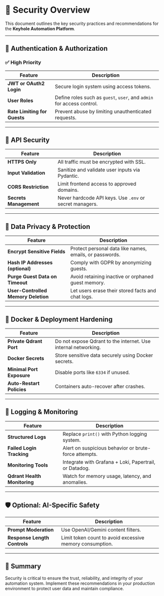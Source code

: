 # 🔐 Security Overview

This document outlines the key security practices and recommendations for the **Keyhole Automation Platform**.

---

## 🔑 Authentication & Authorization

### ✅ High Priority
| Feature | Description |
|--------|-------------|
| **JWT or OAuth2 Login** | Secure login system using access tokens. |
| **User Roles** | Define roles such as `guest`, `user`, and `admin` for access control. |
| **Rate Limiting for Guests** | Prevent abuse by limiting unauthenticated requests. |

---

## 🧊 API Security

| Feature | Description |
|--------|-------------|
| **HTTPS Only** | All traffic must be encrypted with SSL. |
| **Input Validation** | Sanitize and validate user inputs via Pydantic. |
| **CORS Restriction** | Limit frontend access to approved domains. |
| **Secrets Management** | Never hardcode API keys. Use `.env` or secret managers. |

---

## 🧠 Data Privacy & Protection

| Feature | Description |
|--------|-------------|
| **Encrypt Sensitive Fields** | Protect personal data like names, emails, or passwords. |
| **Hash IP Addresses (optional)** | Comply with GDPR by anonymizing guests. |
| **Purge Guest Data on Timeout** | Avoid retaining inactive or orphaned guest memory. |
| **User-Controlled Memory Deletion** | Let users erase their stored facts and chat logs. |

---

## 🐳 Docker & Deployment Hardening

| Feature | Description |
|--------|-------------|
| **Private Qdrant Port** | Do not expose Qdrant to the internet. Use internal networking. |
| **Docker Secrets** | Store sensitive data securely using Docker secrets. |
| **Minimal Port Exposure** | Disable ports like `6334` if unused. |
| **Auto-Restart Policies** | Containers auto-recover after crashes. |

---

## 🔭 Logging & Monitoring

| Feature | Description |
|--------|-------------|
| **Structured Logs** | Replace `print()` with Python logging system. |
| **Failed Login Tracking** | Alert on suspicious behavior or brute-force attempts. |
| **Monitoring Tools** | Integrate with Grafana + Loki, Papertrail, or Datadog. |
| **Qdrant Health Monitoring** | Watch for memory usage, latency, and anomalies. |

---

## 🛡️ Optional: AI-Specific Safety

| Feature | Description |
|--------|-------------|
| **Prompt Moderation** | Use OpenAI/Gemini content filters. |
| **Response Length Controls** | Limit token count to avoid excessive memory consumption. |

---

## 📌 Summary

Security is critical to ensure the trust, reliability, and integrity of your automation system. Implement these recommendations in your production environment to protect user data and maintain compliance.
